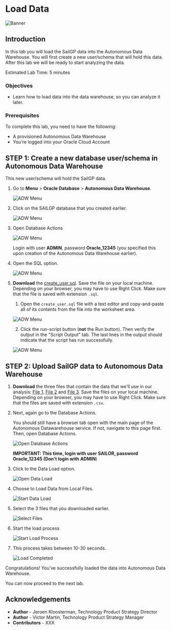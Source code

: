 # Load Data

![Banner](images/banner.png)

## Introduction
In this lab you will load the SailGP data into the Autonomous Data Warehouse. You will first create a new user/schema that will hold this data. After this lab we will be ready to start analyzing the data.

Estimated Lab Time: 5 minutes

### Objectives
- Learn how to load data into the data warehouse, so you can analyze it later.

### Prerequisites
To complete this lab, you need to have the following:
- A provisioned Autonomous Data Warehouse
- You're logged into your Oracle Cloud Account

## **STEP 1**: Create a new database user/schema in Autonomous Data Warehouse

This new user/schema will hold the SailGP data.

1. Go to **Menu** > **Oracle Database** > **Autonomous Data Warehouse**.

   ![ADW Menu](images/adw-menu.png)

2. Click on the SAILGP database that you created earlier.

   ![ADW Menu](images/open-sailgp.png)

3. Open Database Actions

   ![ADW Menu](images/open-database-actions.png)

   Login with user **ADMIN**, password **Oracle_12345** (you specified this upon creation of the Autonomous Data Warehouse earlier).

4. Open the SQL option.

    ![ADW Menu](images/open-sql.png)

5. **Download** the [create_user.sql](files/create_user.sql). Save the file on your local machine. Depending on your browser, you may have to use Right Click. Make sure that the file is saved with extension `.sql`.

    1. Open the `create_user.sql` file with a text editor and copy-and-paste all of its contents from the file into the worksheet area.

    ![ADW Menu](images/copy-paste.png)

    2. Click the run-script button (**not** the Run button). Then verify the output in the "Script Output" tab. The last lines in the output should indicate that the script has run successfully.

    ![ADW Menu](images/run-script.png)


<!--
4. We're going to first create a new database user/schema that will hold the SailGP data. Open "Database Users".

   ![ADW Menu](images/open-db-users.png)

5. Choose "Create User"

   ![ADW Menu](images/create-user.png)

6. Fill in the following details:
      - User Name:  `SAILOR`
      - New Password: `Oracle_12345`
      - Confirm Password: `Oracle_12345`
      - Quota on tablespace DATA: `UNLIMITED`
      - Check "Web Access"
      - Check "OML"

   Then Create the User.

   ![ADW Menu](images/create-user2.png)

7. Next, give the user the access necessary to upload files through the Web UI.

   ![ADW Menu](images/enable-rest.png)

   Confirm by clicking "Rest Enable User".
-->

## **STEP 2**: Upload SailGP data to Autonomous Data Warehouse

1. **Download** the three files that contain the data that we'll use in our analysis: [File 1](files/sgp_strm_pivot.csv), [File 2](files/sgp_sail_history.csv) and [File 3](files/sgp_windspeed_and_windangles.csv). Save the files on your local machine. Depending on your browser, you may have to use Right Click. Make sure that the files are saved with extension `.csv`.

2. Next, again go to the Database Actions.

   You should still have a browser tab open with the main page of the Autonomous Datawarehouse service. If not, navigate to this page first. Then, open Database Actions.

   ![Open Database Actions](images/open-database-actions.png)

   **IMPORTANT: This time, login with user SAILOR, password Oracle_12345 (Don't login with ADMIN**)

3. Click to the Data Load option.

   ![Open Data Load](images/open-data-load.png)

4. Choose to Load Data from Local Files.

    ![Start Data Load](images/start-data-load.png)

5. Select the 3 files that you downloaded earlier.

    ![Select Files](images/select-files.png)

6. Start the load process

    ![Start Load Process](images/load-data.png)

7. This process takes between 10-30 seconds.

    ![Load Completed](images/load-completed.png)

Congratulations! You've successfully loaded the data into Autonomous Data Warehouse.

You can now proceed to the next lab.

## **Acknowledgements**

- **Author** - Jeroen Kloosterman, Technology Product Strategy Director
- **Author** - Victor Martin, Technology Product Strategy Manager
- **Contributors** - XXX
